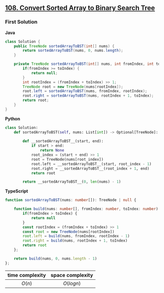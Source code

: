 ## [108. Convert Sorted Array to Binary Search Tree](https://leetcode.cn/problems/convert-sorted-array-to-binary-search-tree/)

### First Solution

**Java**
```java
class Solution {
    public TreeNode sortedArrayToBST(int[] nums) {
        return sortedArrayToBST(nums, 0, nums.length);
    }

    private TreeNode sortedArrayToBST(int[] nums, int fromIndex, int toIndex) {
        if(fromIndex >= toIndex) {
            return null;
        }
        int rootIndex = (fromIndex + toIndex) >> 1;
        TreeNode root = new TreeNode(nums[rootIndex]);
        root.left = sortedArrayToBST(nums, fromIndex, rootIndex);
        root.right = sortedArrayToBST(nums, rootIndex + 1, toIndex);
        return root;
    }
}
```
**Python**
```python
class Solution:
    def sortedArrayToBST(self, nums: List[int]) -> Optional[TreeNode]:
        
        def __sortedArrayToBST__(start, end):
            if start > end:
                return None
            root_index = (start + end) >> 1
            root = TreeNode(nums[root_index])
            root.left = __sortedArrayToBST__(start, root_index - 1)
            root.right = __sortedArrayToBST__(root_index + 1, end)
            return root

        return __sortedArrayToBST__(0, len(nums) - 1)
```

**TypeScript**
```typescript
function sortedArrayToBST(nums: number[]): TreeNode | null {

    function build(nums: number[], fromIndex: number, toIndex: number) {
        if(fromIndex > toIndex) {
            return null
        }
        const rootIndex = (fromIndex + toIndex) >> 1
        const root = new TreeNode(nums[rootIndex])
        root.left = build(nums, fromIndex, rootIndex - 1)
        root.right = build(nums, rootIndex + 1, toIndex)
        return root
    };

    return build(nums, 0, nums.length - 1)
};
```
| time complexity | space complexity |
| :-------------: | :--------------: |
| $O(n)$          | $O(logn)$        |